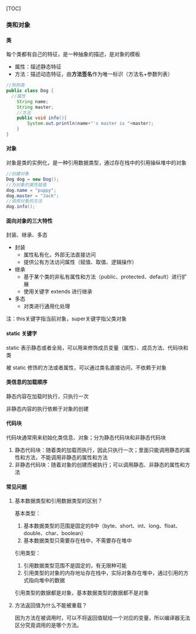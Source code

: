 [TOC]

### 类和对象

#### 类

每个类都有自己的特征，是一种抽象的描述，是对象的模板

* 属性：描述静态特征
* 方法：描述动态特征，由**方法签名**作为唯一标识（方法名+参数列表）

```java
//狗狗类
public class Dog {
  //属性
    String name;
    String master;
	//方法
    public void info(){
        System.out.println(name+"'s master is "+master);
    }
}
```

#### 对象

对象是类的实例化，是一种引用数据类型，通过存在栈中的引用操纵堆中的对象

```java
//创建对象
Dog dog = new Dog();
//为对象的属性赋值
dog.name = "puppy";
dog.master = "Jack";
//调用对象的方法
dog.info();
```

#### 面向对象的三大特性

封装、继承、多态

* 封装
    * 属性私有化，外部无法直接访问
    * 提供公有方法访问属性（赋值、取值、逻辑操作）
* 继承
    * 基于某个类的非私有属性和方法（public、protected、default）进行扩展
    * 使用关键字 extends 进行继承
* 多态
    * 对类进行通用化处理

注：this关键字指当前对象，super关键字指父类对象

#### static 关键字

static 表示静态或者全局，可以用来修饰成员变量（属性）、成员方法、代码块和类

被 static 修饰的方法或者属性，可以通过类名直接访问，不依赖于对象

#### 类信息的加载顺序

静态内容在加载时执行，只执行一次

非静态内容的执行依赖于对象的创建

#### 代码块

代码块通常用来初始化类信息、对象；分为静态代码块和非静态代码块

1. 静态代码块：随着类的加载而执行，因此只执行一次；里面只能调用静态的属性和方法，不能调用非静态的属性和方法
2. 非静态代码块：随着对象的创建而被执行；可以调用静态、非静态的属性和方法

#### 常见问题

1. 基本数据类型和引用数据类型的区别？

   基本类型：

    1. 基本数据类型的范围是固定的8中（byte、short、int、long、float、double、char、boolean）
    2. 基本数据类型只需要存在栈中，不需要存在堆中

   引用类型：

    1. 引用数据类型范围不是固定的，有无限种可能
    2. 引用类型的对象的内存地址存在栈中，实际对象存在堆中，通过引用的方式指向堆中的数据

   引用类型的数据都是对象，基本数据类型的数据都不是对象

2. 方法返回值为什么不能被重载？

   因为方法在被调用时，可以不将返回值赋给一个对应的变量，所以编译器无法区分究竟调用的是哪个方法。

   

